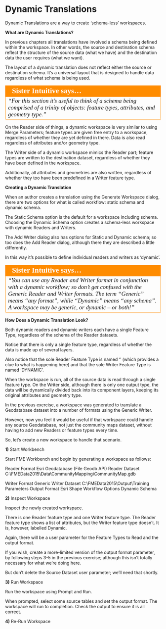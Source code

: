 # Dynamic Translations

Dynamic Translations are a way to create ‘schema-less’ workspaces.

**What are Dynamic Translations?**

In previous chapters all translations have involved a schema being defined within the workspace. In other words, the source and destination schema reflect the structure of the source data (what we have) and the destination data the user requires (what we want).

The layout of a dynamic translation does not reflect either the source or destination schema. It’s a universal layout that is designed to handle data regardless of what schema is being used.

<table style="border-spacing: 0px">
<tr>
<td style="vertical-align:middle;background-color:darkorange;border: 2px solid darkorange">
<i class="fa fa-quote-left fa-lg fa-pull-left fa-fw" style="color:white;padding-right: 12px;vertical-align:text-top"></i>
<span style="color:white;font-size:x-large;font-weight: bold;font-family:serif">Sister Intuitive says…</span>
</td>
</tr>

<tr>
<td style="border: 1px solid darkorange">
<span style="font-family:serif; font-style:italic; font-size:larger">
“For this section it’s useful to think of a schema being comprised of a
trinity of objects: feature types, attributes, and geometry type.”
</span>
</td>
</tr>
</table>

On the Reader side of things, a dynamic workspace is very similar to using Merge Parameters; feature types are given free entry to a workspace, regardless of whether they are yet defined in there.
Data is also read regardless of attributes and/or geometry type.

The Writer side of a dynamic workspace mimics the Reader part; feature types are written to the destination dataset, regardless of whether they have been defined in the workspace.

Additionally, all attributes and geometries are also written, regardless of whether they too have been predefined in a Writer feature type.

**Creating a Dynamic Translation**

When an author creates a translation using the Generate Workspace dialog, there are two options for what is called workflow: static schema and dynamic schema.

The Static Schema option is the default for a workspace including schema. Choosing the Dynamic Schema option creates a schema-less workspace with dynamic Readers and Writers.

The Add Writer dialog also has options for Static and Dynamic schema; so too does the Add Reader dialog, although there they are described a little differently.

In this way it’s possible to define individual readers and writers as ‘dynamic’.

<table style="border-spacing: 0px">
<tr>
<td style="vertical-align:middle;background-color:darkorange;border: 2px solid darkorange">
<i class="fa fa-quote-left fa-lg fa-pull-left fa-fw" style="color:white;padding-right: 12px;vertical-align:text-top"></i>
<span style="color:white;font-size:x-large;font-weight: bold;font-family:serif">Sister Intuitive says…</span>
</td>
</tr>

<tr>
<td style="border: 1px solid darkorange">
<span style="font-family:serif; font-style:italic; font-size:larger">
“You can use any Reader and Writer format in conjunction with a
dynamic workflow; so don’t get confused with the Generic Reader and
Writer formats.
The term “Generic” means “any format”, while “Dynamic” means “any schema”. A
workspace may be generic, or dynamic – or both!”
</span>
</td>
</tr>
</table>

**How Does a Dynamic Translation Look?**

Both dynamic readers and dynamic writers each have a single Feature Type, regardless of the schema of the Reader datasets.

Notice that there is only a single feature type, regardless of whether the data is made up of several layers.

Also notice that the sole Reader Feature Type is named ‘<All>’ (which provides a clue to what is happening here) and that the sole Writer Feature Type is named ‘DYNAMIC’.

When the workspace is run, all of the source data is read through a single feature type. On the Writer side, although there is only one output type, the data will be dynamically divided back into its component layers, keeping its original attributes and geometry type.

In the previous exercise, a workspace was generated to translate a Geodatabase dataset into a number of formats using the Generic Writer.

However, now you feel it would be useful if that workspace could handle any source Geodatabase, not just the community maps dataset, without having to add new Readers or feature types every time.

So, let’s create a new workspace to handle that scenario.

**1)** Start Workbench

Start FME Workbench and begin by generating a workspace as follows:

Reader Format Esri Geodatabase (File Geodb API)
Reader Dataset C:\FMEData2015\Data\CommunityMapping\CommunityMap.gdb

Writer Format Generic
Writer Dataset C:\FMEData2015\Output\Training
Parameters
Output Format Esri Shape
Workflow Options Dynamic Schema

**2)** Inspect Workspace

Inspect the newly created workspace.

There is one Reader feature type and one Writer feature type. The Reader feature type shows a list of attributes, but the Writer feature type doesn’t. It is, however, labelled Dynamic.

Again, there will be a user parameter for the Feature Types to Read and the output format.

If you wish, create a more-limited version of the output format parameter, by following steps 3-5 in the previous exercise; although this isn’t totally necessary for what we’re doing here.

But don’t delete the Source Dataset user parameter; we’ll need that shortly.

**3)** Run Workspace

Run the workspace using Prompt and Run.

When prompted, select some source tables and set the output format.
The workspace will run to completion. Check the output to ensure it is all correct.

**4)** Re-Run Workspace